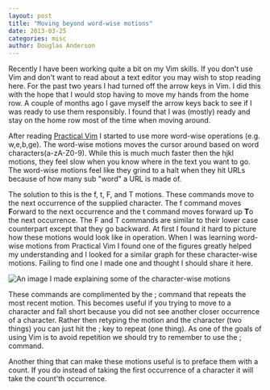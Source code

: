 ```yaml
---
layout: post
title: "Moving beyond word-wise motions"
date: 2013-03-25
categories: misc
author: Douglas Anderson
---
```


Recently I have been working quite a bit on my Vim skills. If you don't use Vim
and don't want to read about a text editor you may wish to stop reading here.
For the past two years I had turned off the arrow keys in Vim. I did this with
the hope that I would stop having to move my hands from the home row. A couple
of months ago I gave myself the arrow keys back to see if I was ready to use
them responsibly. I found that I was (mostly) ready and stay on the home row
most of the time when moving around.


After reading [Practical Vim](https://pragprog.com/book/dnvim/practical-vim)
I started to use more word-wise operations (e.g. w,e,b,ge).
The word-wise motions moves the cursor around based on word
characters(a-zA-Z0-9). While
this is much much faster then the hjkl motions, they feel slow when you know
where in the text you want to go. The word-wise motions feel like they grind to
a halt when they hit URLs because of how many sub "word" a URL is made of.


The solution to this is the f, t, F, and T motions. These commands move to the
next occurrence of the supplied character. The f command moves **F**orward to the
next occurrence and the t command moves forward up **T**o the next occurrence. The
F and T commands are similar to their lower case counterpart except that they go
backward. At first I found it hard to picture how these motions would look like
in operation. When I was learning word-wise motions from Practical Vim I found
one of the figures greatly helped my understanding and I looked for a similar
graph for these character-wise motions. Failing to find one I made one and
thought I should share it here.

<img class="center" src="{{ site.url }}/static/img/fasterthanwordwise-800.jpg" alt="An image I made explaining some of the character-wise motions"/>

These commands are complimented by the ; command that repeats the most recent
motion. This becomes useful if you trying to move to a character and fall short
because you did not see another closer occurrence of a character. Rather then
retyping the motion and the character (two things) you can just hit the ; key
to repeat (one thing). As one of the goals of using Vim is to avoid repetition
we should try to remember to use the ; command.

Another thing that can make these motions useful is to preface them with a
count. If you do instead of taking the first occurrence of a character it will
take the count'th occurrence.

